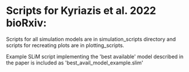 # Scripts for Kyriazis et al. 2022 bioRxiv: 

Scripts for all simulation models are in simulation_scripts directory and scripts for recreating plots are in plotting_scripts.

Example SLiM script implementing the 'best available' model described in the paper is included as 'best_avail_model_example.slim'
